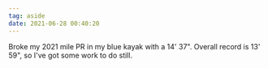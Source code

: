 ```yaml
---
tag: aside
date: 2021-06-28 00:40:20
---
```

Broke my 2021 mile PR in my blue kayak with a 14' 37". Overall record is 13' 59", so I've got some work to do still.